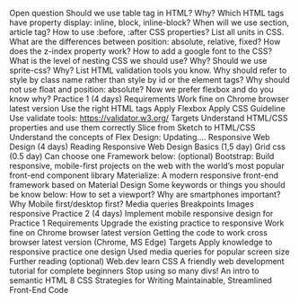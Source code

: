 Open question
Should we use table tag in HTML? Why? 
Which HTML tags have property display: inline, block, inline-block? 
When will we use section, article tag?
How to use :before, :after CSS properties? 
List all units in CSS. 
What are the differences between position: absolute, relative, fixed? 
How does the z-index property work? 
How to add a google font to the CSS? 
What is the level of nesting CSS we should use? Why? 
Should we use sprite-css? Why? 
List HTML validation tools you know. 
Why should refer to style by class name rather than style by id or the element tags? 
Why should not use float and position: absolute? Now we prefer flexbox and do you know why?
Practice 1 (4 days)
Requirements
Work fine on Chrome browser latest version
Use the right HTML tags
Apply Flexbox
Apply CSS Guideline
Use validate tools: https://validator.w3.org/
Targets
Understand HTML/CSS properties and use them correctly
Slice from Sketch to HTML/CSS
Understand the concepts of Flex
Design:
Updating….
Responsive Web Design (4 days)
Reading Responsive Web Design Basics (1,5 day)
Grid css (0.5 day)
Can choose one Framework below: (optional)
Bootstrap: Build responsive, mobile-first projects on the web with the world’s most popular front-end component library
Materialize: A modern responsive front-end framework based on Material Design
Some keywords or things you should be know below:
How to set a viewport?
Why are smartphones important?
Why Mobile first/desktop first?
Media queries
Breakpoints
Images responsive
Practice 2 (4 days)	
Implement mobile responsive design for Practice 1
Requirements
Upgrade the existing practice to responsive
Work fine on Chrome browser latest version
Getting the code to work cross browser latest version (Chrome, MS Edge)
Targets
Apply knowledge to responsive practice one design
Used media queries for popular screen size
Further reading (optional)
Web.dev learn CSS
A friendly web development tutorial for complete beginners
Stop using so many divs! An intro to semantic HTML
8 CSS Strategies for Writing Maintainable, Streamlined Front-End Code
